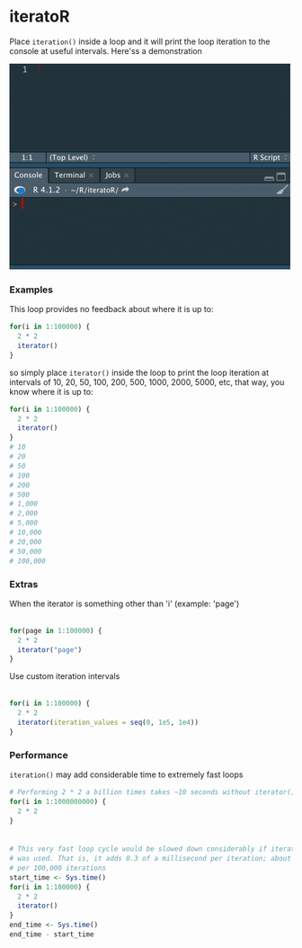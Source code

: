 # iteratoR

Place `iteration()` inside a loop and it will print the loop iteration to the console at useful intervals. Here'ss a demonstration


<img src="man/figures/iteratoR.gif">


### Examples


This loop provides no feedback about where it is up to:

```r
for(i in 1:100000) {
  2 * 2
  iterator()
}
```

so simply place `iterator()` inside the loop to print the loop iteration at intervals of 10, 20, 50, 100, 200, 500, 1000, 2000, 5000, etc, that way, you know where it is up to: 

```r
for(i in 1:100000) {
  2 * 2
  iterator()
}
# 10
# 20
# 50
# 100
# 200
# 500
# 1,000
# 2,000
# 5,000
# 10,000
# 20,000
# 50,000
# 100,000
```


### Extras

When the iterator is something other than 'i' (example: 'page')

```r

for(page in 1:100000) {
  2 * 2
  iterator("page")
}

```

Use custom iteration intervals

```r

for(i in 1:100000) {
  2 * 2
  iterator(iteration_values = seq(0, 1e5, 1e4))
}

```


### Performance

`iteration()` may add considerable time to extremely fast loops

```r
# Performing 2 * 2 a billion times takes ~10 seconds without iterator()
for(i in 1:1000000000) {
  2 * 2
}


# This very fast loop cycle would be slowed down considerably if iterator() 
# was used. That is, it adds 0.3 of a millisecond per iteration; about 4 seconds 
# per 100,000 iterations
start_time <- Sys.time()
for(i in 1:100000) {
  2 * 2
  iterator()
}
end_time <- Sys.time()
end_time - start_time
```
